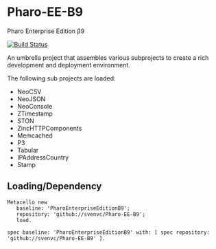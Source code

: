 # Pharo-EE-B9
Pharo Enterprise Edition β9

[![Build Status](https://travis-ci.org/svenvc/Pharo-EE-B9.svg?branch=master)](https://travis-ci.org/svenvc/Pharo-EE-B9)

An umbrella project that assembles various subprojects to create a rich development and deployment environment.

The following sub projects are loaded:

- NeoCSV
- NeoJSON
- NeoConsole
- ZTimestamp
- STON
- ZincHTTPComponents
- Memcached
- P3
- Tabular
- IPAddressCountry
- Stamp

## Loading/Dependency

```smalltalk
Metacello new
   baseline: 'PharoEnterpriseEditionB9';
   repository: 'github://svenvc/Pharo-EE-B9';
   load.
```

```smalltalk
spec baseline: 'PharoEnterpriseEditionB9' with: [ spec repository: 'github://svenvc/Pharo-EE-B9' ].
```
